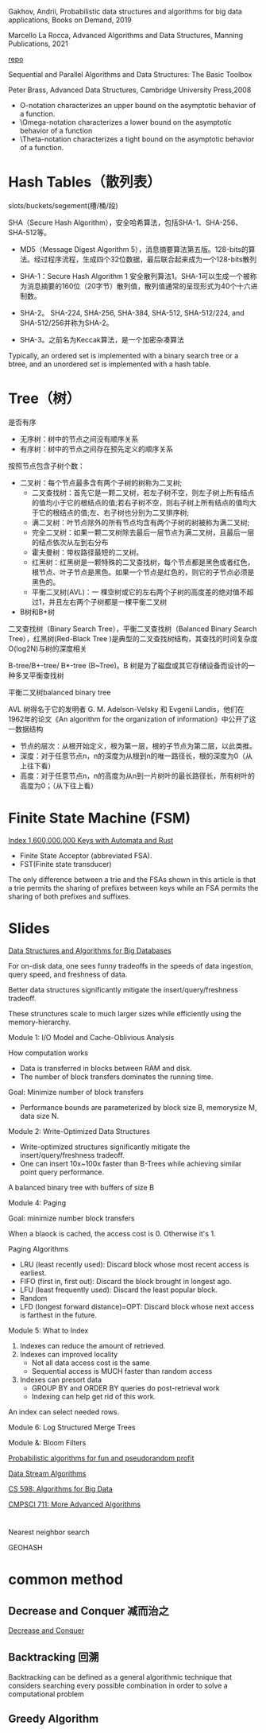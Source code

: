 Gakhov, Andrii, Probabilistic data structures and algorithms for big data applications, Books on Demand, 2019


Marcello La Rocca, Advanced Algorithms and Data Structures, Manning Publications, 2021

[repo](https://github.com/mlarocca/AlgorithmsAndDataStructuresInAction#trie)

Sequential and Parallel Algorithms and Data Structures: The Basic Toolbox

Peter Brass, Advanced Data Structures, Cambridge University Press,2008


* O-notation characterizes an upper bound on the asymptotic behavior of a function.
* \Omega-notation characterizes a lower bound on the asymptotic behavior of a function
* \Theta-notation characterizes a tight bound on the asymptotic behavior of a function.

# Hash Tables（散列表）

slots/buckets/segement(槽/桶/段)


SHA（Secure Hash Algorithm），安全哈希算法，包括SHA-1、SHA-256、SHA-512等。

* MD5（Message Digest Algorithm 5），消息摘要算法第五版。128-bits的算法。经过程序流程，生成四个32位数据，最后联合起来成为一个128-bits散列

* SHA-1：Secure Hash Algorithm 1 安全散列算法1。SHA-1可以生成一个被称为消息摘要的160位（20字节）散列值，散列值通常的呈现形式为40个十六进制数。

* SHA-2。 SHA-224, SHA-256, SHA-384, SHA-512, SHA-512/224, and SHA-512/256并称为SHA-2。

* SHA-3。之前名为Keccak算法，是一个加密杂凑算法

Typically, an ordered set is implemented with a binary search tree or a btree, and an unordered set is implemented with a hash table.

# Tree（树）

是否有序
* 无序树：树中的节点之间没有顺序关系
* 有序树：树中的节点之间存在预先定义的顺序关系

按照节点包含子树个数：
* 二叉树：每个节点最多含有两个子树的树称为二叉树;
   * 二叉查找树：首先它是一颗二叉树，若左子树不空，则左子树上所有结点的值均小于它的根结点的值;若右子树不空，则右子树上所有结点的值均大于它的根结点的值;左、右子树也分别为二叉排序树;
   * 满二叉树：叶节点除外的所有节点均含有两个子树的树被称为满二叉树;
   * 完全二叉树：如果一颗二叉树除去最后一层节点为满二叉树，且最后一层的结点依次从左到右分布
   * 霍夫曼树：带权路径最短的二叉树。
   * 红黑树：红黑树是一颗特殊的二叉查找树，每个节点都是黑色或者红色，根节点、叶子节点是黑色。如果一个节点是红色的，则它的子节点必须是黑色的。
   * 平衡二叉树(AVL)：一 棵空树或它的左右两个子树的高度差的绝对值不超过1，并且左右两个子树都是一棵平衡二叉树
* B树和B+树




二叉查找树（Binary Search Tree），平衡二叉查找树（Balanced Binary Search Tree），红黑树(Red-Black Tree )是典型的二叉查找树结构，其查找的时间复杂度O(log2N)与树的深度相关

B-tree/B+-tree/ B*-tree (B~Tree)。B 树是为了磁盘或其它存储设备而设计的一种多叉平衡查找树



平衡二叉树balanced binary tree

AVL 树得名于它的发明者 G. M. Adelson-Velsky 和 Evgenii Landis，他们在1962年的论文《An algorithm for the organization of information》中公开了这一数据结构


* 节点的层次：从根开始定义，根为第一层，根的子节点为第二层，以此类推。
* 深度：对于任意节点n，n的深度为从根到n的唯一路径长，根的深度为0（从上往下看）
* 高度：对于任意节点n，n的高度为从n到一片树叶的最长路径长，所有树叶的高度为0；（从下往上看）


# Finite State Machine (FSM)

[Index 1,600,000,000 Keys with Automata and Rust](https://blog.burntsushi.net/transducers/)

* Finite State Acceptor (abbreviated FSA).
* FST(Finite state transducer)

The only difference between a trie and the FSAs shown in this article is that a trie permits the sharing of prefixes between keys while an FSA permits the sharing of both prefixes and suffixes.

# Slides


[Data Structures and Algorithms for Big Databases](https://www.slideshare.net/omnidba/data-structures-and-algorithms-for-big-databases)

For on-disk data, one sees funny tradeoffs in the speeds of data ingestion, query speed, and freshness of data.

Better data structures significantly mitigate the insert/query/freshness tradeoff.

These strunctures scale to much larger sizes while efficiently using the memory-hierarchy.


Module 1: I/O Model and Cache-Oblivious Analysis

How computation works
* Data is transferred in blocks between RAM and disk.
* The number of block transfers dominates the running time.

Goal: Minimize number of block transfers
* Performance bounds are parameterized by block size B, memorysize M, data size N.

Module 2: Write-Optimized Data Structures

* Write-optimized structures significantly mitigate the insert/query/freshness tradeoff.
* One can insert 10x~100x faster than B-Trees while achieving similar point query performance.

A balanced binary tree with buffers of size B


Module 4: Paging

Goal: minimize number block transfers

When a blaock is cached, the access cost is 0. Otherwise it's 1.

Paging Algorithms
* LRU (least recently used): Discard block whose most recent access is earliest.
* FIFO (first in, first out): Discard the block brought in longest ago.
* LFU (least frequently used): Discard the least popular block.
* Random
* LFD (longest forward distance)=OPT: Discard block whose next access is farthest in the future.

Module 5: What to Index

1. Indexes can reduce the amount of retrieved.
2. Indexes can improved locality
   * Not all data access cost is the same
   * Sequential access is MUCH faster than random access
3. Indexes can presort data
   * GROUP BY and ORDER BY queries do post-retrieval work
   * Indexing can help get rid of this work.


An index can select needed rows.

Module 6: Log Structured Merge Trees


Module &: Bloom Filters

[Probabilistic algorithms for fun and pseudorandom profit](https://bravenewgeek.com/tag/count-min-sketch/)

[Data Stream Algorithms](http://keshavbashyal.github.io/blog/2015/12/19/data-stream-algorithms/)

[CS 598: Algorithms for Big Data](https://courses.engr.illinois.edu/cs598csc/fa2014/)

[CMPSCI 711: More Advanced Algorithms](https://people.cs.umass.edu/~mcgregor/courses/CS711S12/index.html)

#  

Nearest neighbor search

GEOHASH

# common method

## Decrease and Conquer 减而治之

[Decrease and Conquer](https://iq.opengenus.org/decrease-and-conquer/)


## Backtracking 回溯

Backtracking can be defined as a general algorithmic technique that considers searching every possible combination in order to solve a computational problem


## Greedy Algorithm

